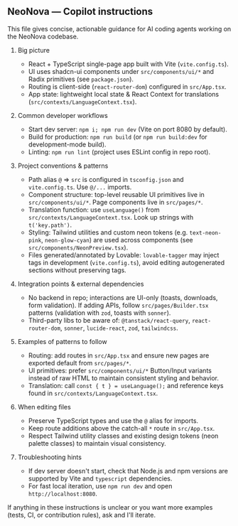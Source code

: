 ## NeoNova — Copilot instructions

This file gives concise, actionable guidance for AI coding agents working on the NeoNova codebase.

1. Big picture

   - React + TypeScript single-page app built with Vite (`vite.config.ts`).
   - UI uses shadcn-ui components under `src/components/ui/*` and Radix primitives (see `package.json`).
   - Routing is client-side (`react-router-dom`) configured in `src/App.tsx`.
   - App state: lightweight local state & React Context for translations (`src/contexts/LanguageContext.tsx`).

2. Common developer workflows

   - Start dev server: `npm i; npm run dev` (Vite on port 8080 by default).
   - Build for production: `npm run build` (or `npm run build:dev` for development-mode build).
   - Linting: `npm run lint` (project uses ESLint config in repo root).

3. Project conventions & patterns

   - Path alias `@` => `src` is configured in `tsconfig.json` and `vite.config.ts`. Use `@/...` imports.
   - Component structure: top-level reusable UI primitives live in `src/components/ui/*`. Page components live in `src/pages/*`.
   - Translation function: use `useLanguage()` from `src/contexts/LanguageContext.tsx`. Look up strings with `t('key.path')`.
   - Styling: Tailwind utilities and custom neon tokens (e.g. `text-neon-pink`, `neon-glow-cyan`) are used across components (see `src/components/NeonPreview.tsx`).
   - Files generated/annotated by Lovable: `lovable-tagger` may inject tags in development (`vite.config.ts`), avoid editing autogenerated sections without preserving tags.

4. Integration points & external dependencies

   - No backend in repo; interactions are UI-only (toasts, downloads, form validation). If adding APIs, follow `src/pages/Builder.tsx` patterns (validation with `zod`, toasts with `sonner`).
   - Third-party libs to be aware of: `@tanstack/react-query`, `react-router-dom`, `sonner`, `lucide-react`, `zod`, `tailwindcss`.

5. Examples of patterns to follow

   - Routing: add routes in `src/App.tsx` and ensure new pages are exported default from `src/pages/*`.
   - UI primitives: prefer `src/components/ui/*` Button/Input variants instead of raw HTML to maintain consistent styling and behavior.
   - Translation: call `const { t } = useLanguage();` and reference keys found in `src/contexts/LanguageContext.tsx`.

6. When editing files

   - Preserve TypeScript types and use the `@` alias for imports.
   - Keep route additions above the catch-all `*` route in `src/App.tsx`.
   - Respect Tailwind utility classes and existing design tokens (neon palette classes) to maintain visual consistency.

7. Troubleshooting hints
   - If dev server doesn't start, check that Node.js and npm versions are supported by Vite and `typescript` dependencies.
   - For fast local iteration, use `npm run dev` and open `http://localhost:8080`.

If anything in these instructions is unclear or you want more examples (tests, CI, or contribution rules), ask and I'll iterate.
